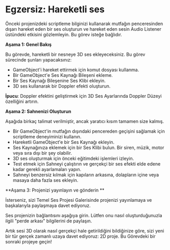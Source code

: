 # Egzersiz: Hareketli ses

Önceki projenizdeki scriptleme bilginizi kullanarak mutfağın penceresinden dışarı hareket eden bir ses oluşturun ve hareket eden sesin Audio Listener üstündeki etkisini gözlemleyin. Bu görev isteğe bağlıdır.

**Aşama 1: Genel Bakış**

Bu görevde, hareketli bir nesneye 3D ses ekleyeceksiniz. Bu görev sürecinde şunları yapacaksınız:

- GameObject'i hareket ettirmek için komut dosyası kullanma.
- Bir GameObject'e Ses Kaynağı Bileşeni ekleme.
- Bir Ses Kaynağı Bileşenine Ses Klibi ekleyin.
- 3D ses kullanarak bir Doppler efekti oluşturun.


**İpucu**: Doppler efektini geliştirmek için 3D Ses Ayarlarında Doppler Düzeyi özelliğini artırın.

**Aşama 2: Sahnenizi Oluşturun**

Aşağıda birkaç talimat verilmiştir, ancak yaratıcı kısım tamamen size kalmış.

- Bir GameObject'in mutfağın dışındaki pencereden geçişini sağlamak için scriptleme deneyiminizi kullanın.
- Hareketli GameObject'e bir Ses Kaynağı ekleyin.
- Ses Kaynağınıza eklemek için bir Ses Klibi bulun. Bir siren, müzik, motor veya sıra dışı bir şey olabilir.
- 3D ses oluşturmak için önceki eğitimdeki işlemleri izleyin.
- Test etmek için Sahneyi çalıştırın ve gerçekçi bir ses efekti elde edene kadar gerekli ayarlamaları yapın.
- Sahneyi benzersiz kılmak için kapıların arkasına, dolapların içine veya masaya daha fazla ses ekleyin.

**Aşama 3: Projenizi yayınlayın ve gönderin **

İsterseniz, sizi Temel Ses Projesi Galerisinde projenizi yayınlamaya ve başkalarıyla paylaşmaya davet ediyoruz.

Ses projenizin bağlantısını aşağıya girin. Lütfen onu nasıl oluşturduğunuzla ilgili "perde arkası" bilgilerini de paylaşın.

Artık sesi 3D olarak nasıl gerçekçi hale getirildiğini bildiğinize göre, sizi yeni bir tür gerçek zamanlı uzaya davet ediyoruz: 2D proje. Bu Görevdeki bir sonraki projeye geçin!
















